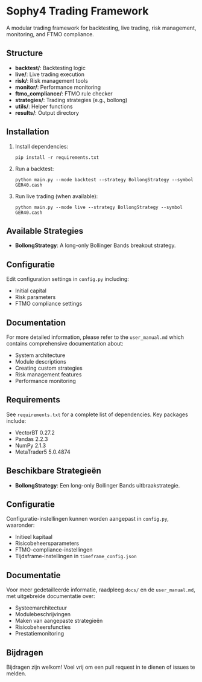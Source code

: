 # Sophy4 Trading Framework

A modular trading framework for backtesting, live trading, risk management, monitoring, and FTMO compliance.

## Structure

- **backtest/**: Backtesting logic
- **live/**: Live trading execution
- **risk/**: Risk management tools
- **monitor/**: Performance monitoring
- **ftmo_compliance/**: FTMO rule checker
- **strategies/**: Trading strategies (e.g., bollong)
- **utils/**: Helper functions
- **results/**: Output directory

## Installation

1. Install dependencies:
   ```
   pip install -r requirements.txt
   ```

2. Run a backtest:
   ```
   python main.py --mode backtest --strategy BollongStrategy --symbol GER40.cash
   ```

3. Run live trading (when available):
   ```
   python main.py --mode live --strategy BollongStrategy --symbol GER40.cash
   ```

## Available Strategies

- **BollongStrategy**: A long-only Bollinger Bands breakout strategy.

## Configuratie

Edit configuration settings in `config.py` including:
- Initial capital
- Risk parameters
- FTMO compliance settings

## Documentation

For more detailed information, please refer to the `user_manual.md` which contains comprehensive documentation about:
- System architecture
- Module descriptions
- Creating custom strategies
- Risk management features
- Performance monitoring

## Requirements

See `requirements.txt` for a complete list of dependencies. Key packages include:
- VectorBT 0.27.2
- Pandas 2.2.3
- NumPy 2.1.3
- MetaTrader5 5.0.4874
## Beschikbare Strategieën

- **BollongStrategy**: Een long-only Bollinger Bands uitbraakstrategie.

## Configuratie

Configuratie-instellingen kunnen worden aangepast in `config.py`, waaronder:
- Initieel kapitaal
- Risicobeheersparameters
- FTMO-compliance-instellingen
- Tijdsframe-instellingen in `timeframe_config.json`

## Documentatie

Voor meer gedetailleerde informatie, raadpleeg `docs/` en de `user_manual.md`, met uitgebreide documentatie over:
- Systeemarchitectuur
- Modulebeschrijvingen
- Maken van aangepaste strategieën
- Risicobeheersfuncties
- Prestatiemonitoring

## Bijdragen

Bijdragen zijn welkom! Voel vrij om een pull request in te dienen of issues te melden.
